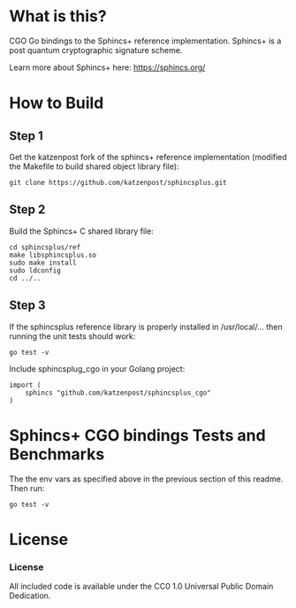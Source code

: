 
What is this?
=============

CGO Go bindings to the Sphincs+ reference implementation.
Sphincs+ is a post quantum cryptographic signature scheme.

Learn more about Sphincs+ here: https://sphincs.org/

How to Build
============

Step 1
------

Get the katzenpost fork of the sphincs+ reference implementation
(modified the Makefile to build shared object library file):

```
git clone https://github.com/katzenpost/sphincsplus.git
```

Step 2
------

Build the Sphincs+ C shared library file:

```
cd sphincsplus/ref
make libsphincsplus.so
sudo make install
sudo ldconfig
cd ../..
```

Step 3
------

If the sphincsplus reference library is properly installed in /usr/local/... then
running the unit tests should work:

```
go test -v

```

Include sphincsplug_cgo in your Golang project:

```
import (
	sphincs "github.com/katzenpost/sphincsplus_cgo"
)
```


Sphincs+ CGO bindings Tests and Benchmarks
==========================================

The the env vars as specified above in the previous section of this readme. Then run:

```
go test -v
```


License
=======

### License

All included code is available under the CC0 1.0 Universal Public Domain Dedication.

